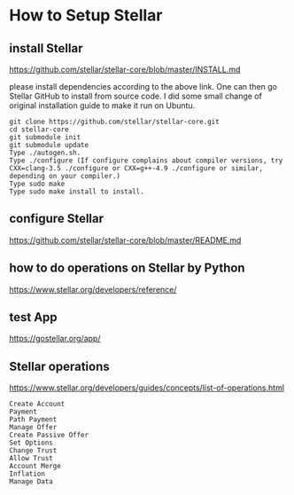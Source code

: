 # How to Setup Stellar


## install Stellar

https://github.com/stellar/stellar-core/blob/master/INSTALL.md

please install dependencies according to the above link. One can then go Stellar GitHub to install from source code. I did some small change of original installation guide to make it run on Ubuntu.


    git clone https://github.com/stellar/stellar-core.git
    cd stellar-core
    git submodule init
    git submodule update
    Type ./autogen.sh.
    Type ./configure (If configure complains about compiler versions, try CXX=clang-3.5 ./configure or CXX=g++-4.9 ./configure or similar, depending on your compiler.)
    Type sudo make 
    Type sudo make install to install.



## configure Stellar

https://github.com/stellar/stellar-core/blob/master/README.md


## how to do operations on Stellar by Python

https://www.stellar.org/developers/reference/

## test App

https://gostellar.org/app/

## Stellar operations

https://www.stellar.org/developers/guides/concepts/list-of-operations.html


    Create Account
    Payment
    Path Payment
    Manage Offer
    Create Passive Offer
    Set Options
    Change Trust
    Allow Trust
    Account Merge
    Inflation
    Manage Data


